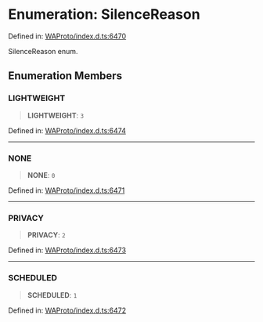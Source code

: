# Enumeration: SilenceReason

Defined in: [WAProto/index.d.ts:6470](https://github.com/Fokusdotid/Baileys/blob/039f28db78950e3bac7c407f144ea390dcdf207d/WAProto/index.d.ts#L6470)

SilenceReason enum.

## Enumeration Members

### LIGHTWEIGHT

> **LIGHTWEIGHT**: `3`

Defined in: [WAProto/index.d.ts:6474](https://github.com/Fokusdotid/Baileys/blob/039f28db78950e3bac7c407f144ea390dcdf207d/WAProto/index.d.ts#L6474)

***

### NONE

> **NONE**: `0`

Defined in: [WAProto/index.d.ts:6471](https://github.com/Fokusdotid/Baileys/blob/039f28db78950e3bac7c407f144ea390dcdf207d/WAProto/index.d.ts#L6471)

***

### PRIVACY

> **PRIVACY**: `2`

Defined in: [WAProto/index.d.ts:6473](https://github.com/Fokusdotid/Baileys/blob/039f28db78950e3bac7c407f144ea390dcdf207d/WAProto/index.d.ts#L6473)

***

### SCHEDULED

> **SCHEDULED**: `1`

Defined in: [WAProto/index.d.ts:6472](https://github.com/Fokusdotid/Baileys/blob/039f28db78950e3bac7c407f144ea390dcdf207d/WAProto/index.d.ts#L6472)

